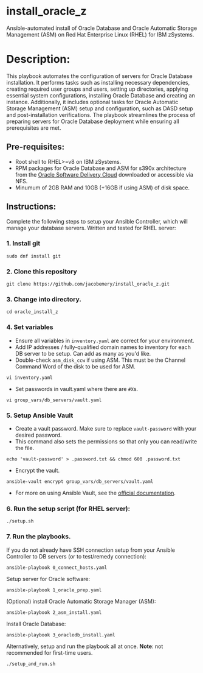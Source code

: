 # install_oracle_z
Ansible-automated install of Oracle Database and Oracle Automatic Storage Management (ASM) on Red Hat Enterprise Linux (RHEL) for IBM zSystems.

# Description:
This playbook automates the configuration of servers for Oracle Database installation. It performs tasks such as installing necessary dependencies, creating required user groups and users, setting up directories, applying essential system configurations, installing Oracle Database and creating an instance. Additionally, it includes optional tasks for Oracle Automatic Storage Management (ASM) setup and configuration, such as DASD setup and post-installation verifications. The playbook streamlines the process of preparing servers for Oracle Database deployment while ensuring all prerequisites are met.

## Pre-requisites:
- Root shell to RHEL>=v8 on IBM zSystems.
- RPM packages for Oracle Database and ASM for s390x architecture from the [Oracle Software Delivery Cloud](https://edelivery.oracle.com/) downloaded or accessible via NFS.
- Minumum of 2GB RAM and 10GB (+16GB if using ASM) of disk space.

## Instructions:
Complete the following steps to setup your Ansible Controller, which will manage your database servers. Written and tested for RHEL server:
### 1. Install git
```
sudo dnf install git
```
### 2. Clone this repository
```
git clone https://github.com/jacobemery/install_oracle_z.git
```
### 3. Change into directory.
```
cd oracle_install_z
```
### 4. Set variables
  - Ensure all variables in `inventory.yaml` are correct for your environment.
  - Add IP addresses / fully-qualified domain names to inventory for each DB server to be setup. Can add as many as you'd like.
  - Double-check `asm_disk_ccw` if using ASM. This must be the Channel Command Word of the disk to be used for ASM.
```
vi inventory.yaml
```
  - Set passwords in vault.yaml where there are `#X`s.
```
vi group_vars/db_servers/vault.yaml
```
### 5. Setup Ansible Vault
- Create a vault password. Make sure to replace `vault-password` with your desired password. 
- This command also sets the permissions so that only you can read/write the file.
```
echo 'vault-password' > .password.txt && chmod 600 .password.txt
```
- Encrypt the vault.
```
ansible-vault encrypt group_vars/db_servers/vault.yaml
```
- For more on using Ansible Vault, see the [official documentation](https://docs.ansible.com/ansible/2.8/user_guide/vault.html).
### 6. Run the setup script (for RHEL server):
```
./setup.sh
```
### 7. Run the playbooks.
If you do not already have SSH connection setup from your Ansible Controller to DB servers (or to test/remedy connection):
```
ansible-playbook 0_connect_hosts.yaml
```
Setup server for Oracle software:
```
ansible-playbook 1_oracle_prep.yaml
```
(Optional) install Oracle Automatic Storage Manager (ASM):
```
ansible-playbook 2_asm_install.yaml
```
Install Oracle Database:
```
ansible-playbook 3_oracledb_install.yaml
```
Alternatively, setup and run the playbook all at once. <b>Note</b>: not recommended for first-time users.
```
./setup_and_run.sh
```
